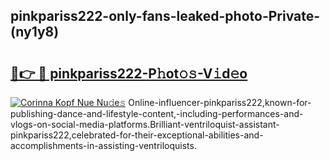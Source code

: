 ## pinkpariss222-only-fans​-leaked-photo​-Private-(ny1y8)


# <h2><a href="https://mediaupload.pro?title=pinkpariss222&ref=git">🔗👉 🔴 pinkpariss222-P𝚑ot𝚘𝚜-V𝚒d𝚎o</a></h2>

[![Corinna Kopf Nue Nu𝚍e𝚜](https://i.imgur.com/0qMVB7G.gif)](https://mediaupload.pro?title=pinkpariss222&ref=git)
Online-influencer-pinkpariss222,known-for-publishing-dance-and-lifestyle-content,-including-performances-and-vlogs-on-social-media-platforms.Brilliant-ventriloquist-assistant-pinkpariss222,celebrated-for-their-exceptional-abilities-and-accomplishments-in-assisting-ventriloquists.  